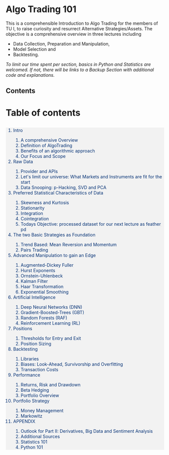 # Algo Trading 101 

This is a comprehensible Introduction to Algo Trading for the members of TU I, to raise curiosity and resurrect Alternative Strategies/Assets.
The objective is a comprehensive overview in three lectures including 
- Data Collection, Preparation and Manipulation, 
- Model Selection and 
- Backtesting.

*To limit our time spent per section, basics in Python and Statistics are welcomed. If not, there will be links to a Backup Section with additional code and explanations.*

## Contents


<h1>Table of contents</h1>

<div class="alert alert-block alert-info" style="text-decoration:none; margin-top: 30px; background-color:#F2F2F2; border-color:#022F73">
    <span style="color:#022F73">
    <ol>
      <li><a href="#1"> <span style="color:#022F73;text-decoration:underline;text-decoration-color:#F2F2F2" 
       >Intro  </span> </a></li>
          <ol>
      <li><a href="#2"> <span style="color:#022F73;text-decoration:underline;text-decoration-color:#F2F2F2" 
       >A comprehensive Overview  </span> </a></li>
      <li><a href="#2"> <span style="color:#022F73;text-decoration:underline;text-decoration-color:#F2F2F2" 
       >Definition of AlgoTrading  </span> </a></li>
      <li><a href="#3"> <span style="color:#022F73;text-decoration:underline;text-decoration-color:#F2F2F2" 
       >Benefits of an algorithmic approach</span> </a></li>
      <li><a href="#4"> <span style="color:#022F73;text-decoration:underline;text-decoration-color:#F2F2F2" 
       >Our Focus and Scope</span> </a></li>
        </ol>
      <li><a href="#5"> <span style="color:#022F73;text-decoration:underline;text-decoration-color:#F2F2F2" 
       >Raw Data </span> </a></li>
       <ol>
       <li><a href="#6"> <span style="color:#022F73;text-decoration:underline;text-decoration-color:#F2F2F2" 
       >Provider and APIs </span> </a></li>
       <li><a href="#7"> <span style="color:#022F73;text-decoration:underline;text-decoration-color:#F2F2F2" 
       >Let's limit our universe: What Markets and Instruments are fit for the start </span> </a></li>
       <li><a href="#6"> <span style="color:#022F73;text-decoration:underline;text-decoration-color:#F2F2F2" 
       >Data Snooping: p-Hacking, SVD and PCA </span> </a></li>
       </ol>   
       <li><a href="#8"> <span style="color:#022F73;text-decoration:underline;text-decoration-color:#F2F2F2" 
       >Preferred Statistical Characteristics of Data</span> </a></li>
       <ol>
       <li><a href="#9"> <span style="color:#022F73;text-decoration:underline;text-decoration-color:#F2F2F2" 
       >Skewness and Kurtosis</span> </a></li>
       <li><a href="#10"> <span style="color:#022F73;text-decoration:underline;text-decoration-color:#F2F2F2" 
       >Stationarity </span> </a></li>    
       <li><a href="#11"> <span style="color:#022F73;text-decoration:underline;text-decoration-color:#F2F2F2" 
       >Integration</span> </a></li>
       <li><a href="#12"> <span style="color:#022F73;text-decoration:underline;text-decoration-color:#F2F2F2" 
       >Cointegration </span> </a></li>     
       <li><a href="#19"> <span style="color:#022F73;text-decoration:underline;text-decoration-color:#F2F2F2" 
       >Todays Objective: processed dataset for our next lecture as feather pd </span> </a></li>
       </ol>
       <li><a href="#13"> <span style="color:#022F73;text-decoration:underline;text-decoration-color:#F2F2F2" 
       >The two Basic Strategies as Foundation</span> </a></li> 
       <ol>
       <li><a href="#17"> <span style="color:#022F73;text-decoration:underline;text-decoration-color:#F2F2F2" 
       >Trend Based: Mean Reversion and Momentum</span> </a></li>
       <li><a href="#18"> <span style="color:#022F73;text-decoration:underline;text-decoration-color:#F2F2F2" 
       >Pairs Trading</span> </a></li>    
       </ol>   
       <li><a href="#13"> <span style="color:#022F73;text-decoration:underline;text-decoration-color:#F2F2F2" 
       >Advanced Manipulation to gain an Edge</span> </a></li> 
       <ol>
       <li><a href="#18"> <span style="color:#022F73;text-decoration:underline;text-decoration-color:#F2F2F2" 
       >Augmented-Dickey Fuller </span> </a></li> 
       <li><a href="#16"> <span style="color:#022F73;text-decoration:underline;text-decoration-color:#F2F2F2" 
       >Hurst Exponents </span> </a></li>
       <li><a href="#18"> <span style="color:#022F73;text-decoration:underline;text-decoration-color:#F2F2F2" 
       >Ornstein-Uhlenbeck </span> </a></li>
       <li><a href="#15"> <span style="color:#022F73;text-decoration:underline;text-decoration-color:#F2F2F2" 
       >Kalman Filter </span> </a></li>    
       <li><a href="#18"> <span style="color:#022F73;text-decoration:underline;text-decoration-color:#F2F2F2" 
       >Haar Transformation </span> </a></li>
       <li><a href="#17"> <span style="color:#022F73;text-decoration:underline;text-decoration-color:#F2F2F2" 
       >Exponential Smoothing </span> </a></li> 
       </ol>
       <li><a href="#20"> <span style="color:#022F73;text-decoration:underline;text-decoration-color:#F2F2F2" 
       >Artificial Intelligence</span> </a></li>
       <ol>
       <li><a href="#20"> <span style="color:#022F73;text-decoration:underline;text-decoration-color:#F2F2F2" 
       >Deep Neural Networks (DNN)</span> </a></li>
       <li><a href="#20"> <span style="color:#022F73;text-decoration:underline;text-decoration-color:#F2F2F2" 
       >Gradient-Boosted-Trees (GBT)</span> </a></li>
       <li><a href="#20"> <span style="color:#022F73;text-decoration:underline;text-decoration-color:#F2F2F2" 
       >Random Forests (RAF)</span> </a></li>
       <li><a href="#20"> <span style="color:#022F73;text-decoration:underline;text-decoration-color:#F2F2F2" 
       >Reinforcement Learning (RL)</span> </a></li>
       </ol>
       <li><a href="#20"> <span style="color:#022F73;text-decoration:underline;text-decoration-color:#F2F2F2" 
       >Positions</span> </a></li>
       <ol>
        <li><a href="#20"> <span style="color:#022F73;text-decoration:underline;text-decoration-color:#F2F2F2" 
       >Thresholds for Entry and Exit</span> </a></li>
       <li><a href="#20"> <span style="color:#022F73;text-decoration:underline;text-decoration-color:#F2F2F2" 
       >Position Sizing</span> </a></li>
       </ol>
        <li><a href="#20"> <span style="color:#022F73;text-decoration:underline;text-decoration-color:#F2F2F2" 
       >Backtesting</span> </a></li>
       <ol>
        <li><a href="#20"> <span style="color:#022F73;text-decoration:underline;text-decoration-color:#F2F2F2" 
       >Libraries</span> </a></li>   
       <li><a href="#20"> <span style="color:#022F73;text-decoration:underline;text-decoration-color:#F2F2F2" 
       >Biases: Look-Ahead, Survivorship and Overfitting</span> </a></li>    
       <li><a href="#20"> <span style="color:#022F73;text-decoration:underline;text-decoration-color:#F2F2F2" 
       >Transaction Costs</span> </a></li>      
        </ol>
       <li><a href="#20"> <span style="color:#022F73;text-decoration:underline;text-decoration-color:#F2F2F2" 
       >Performance</span> </a></li>
       <ol>
        <li><a href="#20"> <span style="color:#022F73;text-decoration:underline;text-decoration-color:#F2F2F2" 
       >Returns, Risk and Drawdown</span> </a></li>   
       <li><a href="#20"> <span style="color:#022F73;text-decoration:underline;text-decoration-color:#F2F2F2" 
       >Beta Hedging</span> </a></li>    
       <li><a href="#20"> <span style="color:#022F73;text-decoration:underline;text-decoration-color:#F2F2F2" 
       >Portfolio Overview</span> </a></li>      
        </ol>
        <li><a href="#20"> <span style="color:#022F73;text-decoration:underline;text-decoration-color:#F2F2F2" 
       >Portfolio Strategy</span> </a></li>
       <ol>
        <li><a href="#20"> <span style="color:#022F73;text-decoration:underline;text-decoration-color:#F2F2F2" 
       >Money Management</span> </a></li>    
       <li><a href="#20"> <span style="color:#022F73;text-decoration:underline;text-decoration-color:#F2F2F2" 
       >Markowitz</span> </a></li>      
        </ol> 
        <li><a href="#20"> <span style="color:#022F73;text-decoration:underline;text-decoration-color:#F2F2F2" 
       >APPENDIX</span> </a></li>
        <ol>
        <li><a href="#20"> <span style="color:#022F73;text-decoration:underline;text-decoration-color:#F2F2F2" 
       >Outlook for Part II: Derivatives, Big Data and Sentiment Analysis</span> </a></li>    
       <li><a href="#20"> <span style="color:#022F73;text-decoration:underline;text-decoration-color:#F2F2F2" 
       >Additional Sources</span> </a></li> 
        <li><a href="#20"> <span style="color:#022F73;text-decoration:underline;text-decoration-color:#F2F2F2" 
       >Statistics 101</span> </a></li>
       <li><a href="#20"> <span style="color:#022F73;text-decoration:underline;text-decoration-color:#F2F2F2" 
       >Python 101</span> </a></li> 
        </ol>
    </ol>
    </span>
</div>
